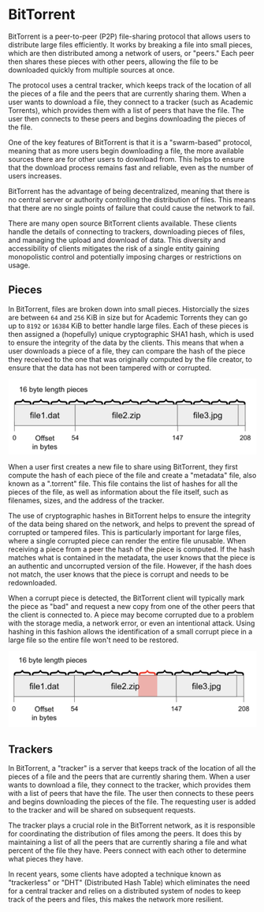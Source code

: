# BitTorrent

BitTorrent is a peer-to-peer (P2P) file-sharing protocol that allows users to distribute large files efficiently. It works by breaking a file into small pieces, which are then distributed among a network of users, or "peers." Each peer then shares these pieces with other peers, allowing the file to be downloaded quickly from multiple sources at once.

The protocol uses a central tracker, which keeps track of the location of all the pieces of a file and the peers that are currently sharing them. When a user wants to download a file, they connect to a tracker (such as Academic Torrents), which provides them with a list of peers that have the file. The user then connects to these peers and begins downloading the pieces of the file.

One of the key features of BitTorrent is that it is a "swarm-based" protocol, meaning that as more users begin downloading a file, the more available sources there are for other users to download from. This helps to ensure that the download process remains fast and reliable, even as the number of users increases.

BitTorrent has the advantage of being decentralized, meaning that there is no central server or authority controlling the distribution of files. This means that there are no single points of failure that could cause the network to fail.

There are many open source BitTorrent clients available. These clients handle the details of connecting to trackers, downloading pieces of files, and managing the upload and download of data. This diversity and accessibility of clients mitigates the risk of a single entity gaining monopolistic control and potentially imposing charges or restrictions on usage.


## Pieces

In BitTorrent, files are broken down into small pieces. Historcially the sizes are between `64` and `256` KiB in size but for Academic Torrents they can go up to `8192` or `16384` KiB to better handle large files. Each of these pieces is then assigned a (hopefully) unique cryptographic SHA1 hash, which is used to ensure the integrity of the data by the clients. This means that when a user downloads a piece of a file, they can compare the hash of the piece they received to the one that was originally computed by the file creator, to ensure that the data has not been tampered with or corrupted.

![](_static/img/pieces.png)

When a user first creates a new file to share using BitTorrent, they first compute the hash of each piece of the file and create a "metadata" file, also known as a ".torrent" file. This file contains the list of hashes for all the pieces of the file, as well as information about the file itself, such as filenames, sizes, and the address of the tracker.

The use of cryptographic hashes in BitTorrent helps to ensure the integrity of the data being shared on the network, and helps to prevent the spread of corrupted or tampered files. This is particularly important for large files, where a single corrupted piece can render the entire file unusable. When receiving a piece from a peer the hash of the piece is computed. If the hash matches what is contained in the metadata, the user knows that the piece is an authentic and uncorrupted version of the file. However, if the hash does not match, the user knows that the piece is corrupt and needs to be redownloaded.

When a corrupt piece is detected, the BitTorrent client will typically mark the piece as "bad" and request a new copy from one of the other peers that the client is connected to. A piece may become corrupted due to a problem with the storage media, a network error, or even an intentional attack. Using hashing in this fashion allows the identification of a small corrupt piece in a large file so the entire file won't need to be restored. 

![](_static/img/pieces-corrupt.png)


## Trackers

In BitTorrent, a "tracker" is a server that keeps track of the location of all the pieces of a file and the peers that are currently sharing them. When a user wants to download a file, they connect to the tracker, which provides them with a list of peers that have the file. The user then connects to these peers and begins downloading the pieces of the file. The requesting user is added to the tracker and will be shared on subsequent requests.

The tracker plays a crucial role in the BitTorrent network, as it is responsible for coordinating the distribution of files among the peers. It does this by maintaining a list of all the peers that are currently sharing a file and what percent of the file they have. Peers connect with each other to determine what pieces they have.

In recent years, some clients have adopted a technique known as "trackerless" or "DHT" (Distributed Hash Table) which eliminates the need for a central tracker and relies on a distributed system of nodes to keep track of the peers and files, this makes the network more resilient.






















